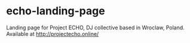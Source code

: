 # echo-landing-page
Landing page for Project ECHO, DJ collective based in Wroclaw, Poland. Available at http://projectecho.online/
